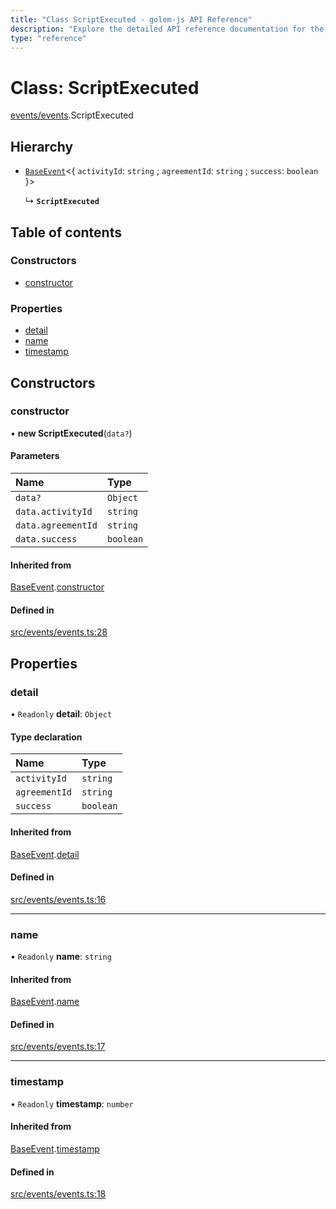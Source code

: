 ```yaml
---
title: "Class ScriptExecuted - golem-js API Reference"
description: "Explore the detailed API reference documentation for the Class ScriptExecuted within the golem-js SDK for the Golem Network."
type: "reference"
---
```

# Class: ScriptExecuted

[events/events](../modules/events_events).ScriptExecuted

## Hierarchy

- [`BaseEvent`](events_events.BaseEvent)<{ `activityId`: `string` ; `agreementId`: `string` ; `success`: `boolean`  }\>

  ↳ **`ScriptExecuted`**

## Table of contents

### Constructors

- [constructor](events_events.ScriptExecuted#constructor)

### Properties

- [detail](events_events.ScriptExecuted#detail)
- [name](events_events.ScriptExecuted#name)
- [timestamp](events_events.ScriptExecuted#timestamp)

## Constructors

### constructor

• **new ScriptExecuted**(`data?`)

#### Parameters

| Name | Type |
| :------ | :------ |
| `data?` | `Object` |
| `data.activityId` | `string` |
| `data.agreementId` | `string` |
| `data.success` | `boolean` |

#### Inherited from

[BaseEvent](events_events.BaseEvent).[constructor](events_events.BaseEvent#constructor)

#### Defined in

[src/events/events.ts:28](https://github.com/golemfactory/golem-js/blob/9a9dd80/src/events/events.ts#L28)

## Properties

### detail

• `Readonly` **detail**: `Object`

#### Type declaration

| Name | Type |
| :------ | :------ |
| `activityId` | `string` |
| `agreementId` | `string` |
| `success` | `boolean` |

#### Inherited from

[BaseEvent](events_events.BaseEvent).[detail](events_events.BaseEvent#detail)

#### Defined in

[src/events/events.ts:16](https://github.com/golemfactory/golem-js/blob/9a9dd80/src/events/events.ts#L16)

___

### name

• `Readonly` **name**: `string`

#### Inherited from

[BaseEvent](events_events.BaseEvent).[name](events_events.BaseEvent#name)

#### Defined in

[src/events/events.ts:17](https://github.com/golemfactory/golem-js/blob/9a9dd80/src/events/events.ts#L17)

___

### timestamp

• `Readonly` **timestamp**: `number`

#### Inherited from

[BaseEvent](events_events.BaseEvent).[timestamp](events_events.BaseEvent#timestamp)

#### Defined in

[src/events/events.ts:18](https://github.com/golemfactory/golem-js/blob/9a9dd80/src/events/events.ts#L18)
